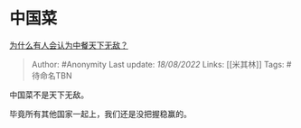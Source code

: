 # 中国菜
[为什么有人会认为中餐天下无敌？](https://www.zhihu.com/question/57543664/answer/2628514295)

> Author: #Anonymity 
> Last update: *18/08/2022* 
> Links: [[米其林]] 
> Tags: #待命名TBN 

中国菜不是天下无敌。

毕竟所有其他国家一起上，我们还是没把握稳赢的。